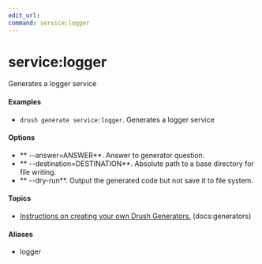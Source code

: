 ```yaml
---
edit_url: 
command: service:logger
---
```

# service:logger

Generates a logger service

#### Examples

- <code>drush generate service:logger</code>. Generates a logger service

#### Options

- ** --answer=ANSWER**. Answer to generator question.
- ** --destination=DESTINATION**. Absolute path to a base directory for file writing.
- ** --dry-run**. Output the generated code but not save it to file system.

#### Topics

- [Instructions on creating your own Drush Generators.](../../vendor/drush/drush/docs/generators.md) (docs:generators)

#### Aliases

- logger

